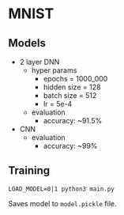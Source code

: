 # MNIST

## Models
- 2 layer DNN
    - hyper params
        - epochs = 1000_000
        - hidden size = 128
        - batch size = 512
        - lr = 5e-4
    - evaluation
        - accuracy: ~91.5%
- CNN
    - evaluation
        - accuracy: ~99%

## Training
```
LOAD_MODEL=0|1 python3 main.py
```
Saves model to `model.pickle` file.
